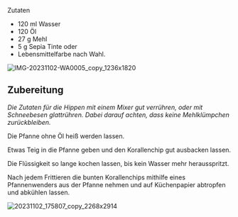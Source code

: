 Zutaten

-   120 ml Wasser
-   120 Öl
-   27 g Mehl
-   5 g Sepia Tinte oder
-   Lebensmittelfarbe nach Wahl.

![IMG-20231102-WA0005_copy_1236x1820](https://ramiboutas.s3.amazonaws.com/khadija/media/images/IMG-20231102-WA0005_copy_1236x1820.width-800.jpg)

## Zubereitung

_Die Zutaten für die Hippen mit einem Mixer gut verrühren, oder mit Schneebesen glattrühren. Dabei darauf achten, dass keine Mehlklümpchen zurückbleiben._

Die Pfanne ohne Öl heiß werden lassen.

Etwas Teig in die Pfanne geben und den Korallenchip gut ausbacken lassen.

Die Flüssigkeit so lange kochen lassen, bis kein Wasser mehr herausspritzt.

Nach jedem Frittieren die bunten Korallenchips mithilfe eines Pfannenwenders aus der Pfanne nehmen und auf Küchenpapier abtropfen und abkühlen lassen.

![20231102_175807_copy_2268x2914](https://ramiboutas.s3.amazonaws.com/khadija/media/images/20231102_175807_copy_2268x2914.width-800.jpg)
